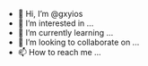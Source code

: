 - 👋 Hi, I’m @gxyios
- 👀 I’m interested in ...
- 🌱 I’m currently learning ...
- 💞️ I’m looking to collaborate on ...
- 📫 How to reach me ...

<!---
gxyios/gxyios is a ✨ special ✨ repository because its `README.md` (this file) appears on your GitHub profile.
You can click the Preview link to take a look at your changes.
--->
